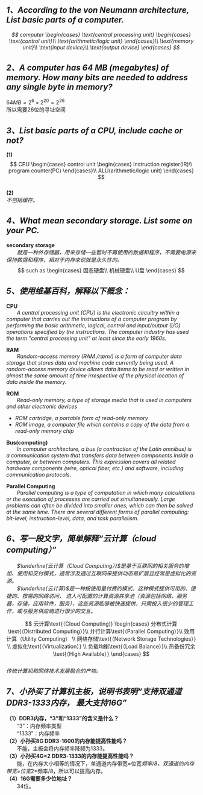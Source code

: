## ***1、According to the von Neumann architecture, List basic parts of a computer.*** 
_$$
computer
\begin{cases} 
\text{central processing unit}
\begin{cases}  
\text{control unit}\\  
\text{arithmetic/logic unit}
\end{cases}\\
\text{memory unit}\\  
\text{input device}\\  
\text{output device}  
\end{cases}
$$_  
## ***2、A computer has 64 MB (megabytes) of memory. How many bits are needed to address any single byte in memory?***   
$64MB=2^6\times2^{20}=2^{26}$    
所以需要26位的寻址空间  

## ***3、List basic parts of a CPU, include cache or not?***   
**(1)**  
$$  
CPU
\begin{cases}  
control unit
\begin{cases}  
instruction register(IR)\\  
program counter(PC)  
\end{cases}\\
ALU(arithmetic/logic unit)
\end{cases}
$$      
**(2)**  
_不包括缓存。_  

## ***4、What mean secondary storage. List some on your PC.***   
**secondary storage**   
&emsp;&emsp;_就是一种外存储器，用来存储一些暂时不再使用的数据和程序，不需要电源来保持数据和程序，相对于内存来说就是永久性的。_  
$$    
such as  
\begin{cases}  
固态硬盘\\  
机械硬盘\\  
U盘  
\end{cases}  
$$  

## ***5、使用维基百科，解释以下概念：***  

**CPU**  
&emsp;&emsp;_A central processing unit (CPU) is the electronic circuitry within a computer that carries out the instructions of a computer program by performing the basic arithmetic, logical, control and input/output (I/O) operations specified by the instructions. The computer industry has used the term "central processing unit" at least since the early 1960s._  

**RAM**  
&emsp;&emsp;_Random-access memory (RAM /ræm/) is a form of computer data storage that stores data and machine code currently being used. A random-access memory device allows data items to be read or written in almost the same amount of time irrespective of the physical location of data inside the memory._  

**ROM**  
&emsp;&emsp;_Read-only memory, a type of storage media that is used in computers and other electronic devices_   
- _ROM cartridge, a portable form of read-only memory_  
- _ROM image, a computer file which contains a copy of the data from a read-only memory chip_

**Bus(computing)**  
&emsp;&emsp;_In computer architecture, a bus (a contraction of the Latin omnibus) is a communication system that transfers data between components inside a computer, or between computers. This expression covers all related hardware components (wire, optical fiber, etc.) and software, including communication protocols._  

**Parallel Computing**  
&emsp;&emsp;_Parallel computing is a type of computation in which many calculations or the execution of processes are carried out simultaneously. Large problems can often be divided into smaller ones, which can then be solved at the same time. There are several different forms of parallel computing: bit-level, instruction-level, data, and task parallelism._

## ***6、写一段文字，简单解释“云计算（cloud computing）”***  
&emsp;&emsp;_$\underline{云计算（Cloud Computing）}$是基于互联网的相关服务的增加、使用和交付模式，通常涉及通过互联网来提供动态易扩展且经常是虚拟化的资源。_    
&emsp;&emsp;_$\underline{云计算}$是一种按使用量付费的模式，这种模式提供可用的、便捷的、按需的网络访问， 进入可配置的计算资源共享池（资源包括网络，服务器，存储，应用软件，服务），这些资源能够被快速提供，只需投入很少的管理工作，或与服务供应商进行很少的交互。_

$$   
云计算\text{（Cloud Computing)}
\begin{cases}         
分布式计算\text{（Distributed Computing）}\\  
并行计算\text{（Parallel Computing）}\\  
效用计算（Utility Computing）  \\  
网络存储\text{（Network Storage Technologies）}  \\
虚拟化\text{（Virtualization）}  \\
负载均衡\text{（Load Balance）}\\  
热备份冗余\text{（High Available）}
\end{cases}   
$$  
_传统计算机和网络技术发展融合的产物。_  
 

## ***7、小孙买了计算机主板，说明书表明“支持双通道DDR3-1333内存， 最大支持16G”***   
**（1）DDR3内存，“3”和“1333”的含义是什么？**  
&emsp;&emsp;“3”：内存频率类型  
&emsp;&emsp;“1333”：内存频率  
**（2）小孙买8G DDR3-1600的内存能提高性能吗？**   
&emsp;&emsp;不能，主板会将内存频率降频为1333。  
 **（3）小孙买4G$\times2$ DDR3-1333的内存能提高性能吗？**  
&emsp;&emsp;能，在内存大小相等的情况下，单通道内存带宽=位宽*频率/8，双通道的内存带宽=位宽*2*频率/8，所以可以提高内存。    
**（4）16G需要多少位地址？**   
&emsp;&emsp;34位。




